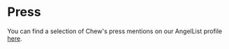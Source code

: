 # Press

You can find a selection of Chew's press mentions on our AngelList profile [here](http://angel.co/chew#press).
